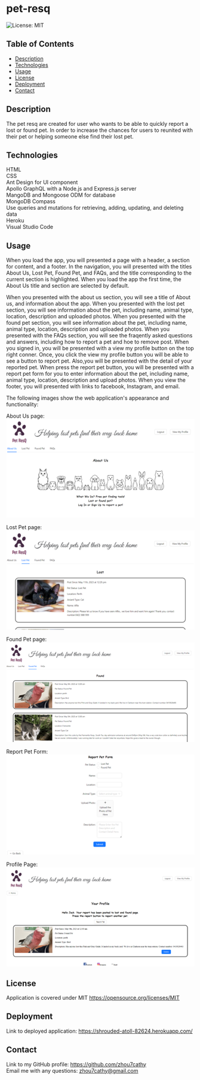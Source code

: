 # pet-resq
![License: MIT](https://img.shields.io/badge/License-MIT-yellow.svg)

## Table of Contents
- [Description](#Description)
- [Technologies](#Technologies)
- [Usage](#Usage)
- [License](#License)
- [Deployment](##Deployment)
- [Contact](#Contact)
## Description
The pet resq are created for user who wants to be able to quickly report a lost or found pet.​ In order to increase the chances for users to reunited with their pet or helping someone else find their lost pet.​

## Technologies
HTML <br />
CSS <br />
Ant Design for UI component​ <br />
Apollo GraphQL with a Node.js and Express.js server <br />
MangoDB and Mongoose ODM for database​ <br />
MongoDB Compass <br />
Use queries and mutations for retrieving, adding, updating, and deleting data <br />
Heroku  <br />
Visual Studio Code <br />
## Usage
When you load the app, you will presented a page with a header, a section for content, and a footer. In the navigation, you will presented with the titles About Us, Lost Pet, Found Pet, and FAQs, and the title corresponding to the current section is highlighted. When you load the app the first time, the About Us title and section are selected by default.

When you presented with the about us section, you will see a title of About us, and information about the app.
When you presented with the lost pet section, you will see information about the pet, including name, animal type, location, description and uploaded photos.​
When you presented with the found pet section, you will see information about the pet, including name, animal type, location, description and uploaded photos.​
When you presented with the FAQs section, you will see the fraqently asked questions and answers, including how to report a pet and hoe to remove post.​
When you signed in, you will be presented with a view my profile button on the top right conner. Once, you click the view my profile button you will be able to see a button to report pet. Also,you will be presented with the detail of your reported pet.
When press the report pet button, you will be presented with a report pet form for you to enter information about the pet, including name, animal type, location, description and upload photos.​
When you view the footer, you will presented with links to facebook, Instagram, and email.

The following images show the web application's appearance and functionality:

About Us page:
![alt text](/client/src/assets/about-us.png)

Lost Pet page:
![alt text](/client/src/assets/lost-pet.png)

Found Pet page:
![alt text](/client/src/assets/found-pet.png)

Report Pet Form:
![alt text](/client/src/assets/report-pet-form.png)

Profile Page:
![alt text](/client/src/assets/profile-page.png)
## License
Application is covered under MIT https://opensource.org/licenses/MIT

## Deployment
Link to deployed application: https://shrouded-atoll-82624.herokuapp.com/

## Contact
Link to my GitHub profile: https://github.com/zhou7cathy <br />
Email me with any questions: zhou7cathy@gmail.com